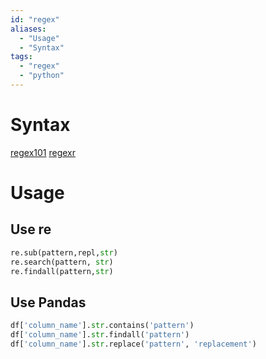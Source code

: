 ```yaml
---
id: "regex"
aliases:
  - "Usage"
  - "Syntax"
tags:
  - "regex"
  - "python"
---
```


# Syntax
[regex101](https://regex101.com/)
[regexr](https://regexr.com/)

# Usage
## Use re
```python
re.sub(pattern,repl,str)
re.search(pattern, str)
re.findall(pattern,str)
```

## Use Pandas
```python
df['column_name'].str.contains('pattern')
df['column_name'].str.findall('pattern')
df['column_name'].str.replace('pattern', 'replacement')
```


